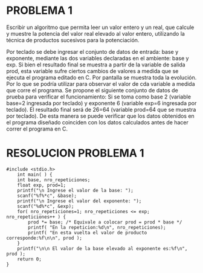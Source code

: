 # PROBLEMA 1

Escribir un algoritmo que permita leer un valor entero y un real, que calcule y muestre la potencia del valor 
real elevado al valor entero, utilizando la técnica de productos sucesivos para la potenciación. 

Por teclado se debe ingresar el conjunto de datos de entrada: base y exponente, mediante las 
dos variables declaradas en el ambiente: base y exp. Si bien el resultado final se muestra a 
partir de la variable de salida prod, esta variable sufre ciertos cambios de valores a medida que 
se ejecuta el programa editado en C. Por pantalla se muestra toda la evolución. Por lo que se 
podría utilizar para observar el valor de cda variable a medida que corre el programa. Se 
propone el siguiente conjunto de datos de prueba para verificar el funcionamiento: 
Si se toma como base 2 (variable base=2 ingresada por teclado) y exponente 6 (variable exp=6 
ingresada por teclado). El resultado final será de 26=64 (variable prod=64 que se muestra por 
teclado).
De esta manera se puede verificar que los datos obtenidos en el programa diseñado coinciden 
con los datos calculados antes de hacer correr el programa en C.

# RESOLUCION PROBLEMA 1
    #include <stdio.h>
        int main( ) {
        int base, nro_repeticiones;
        float exp, prod=1;
        printf("\n Ingrese el valor de la base: ");
        scanf("%f%*c", &base);
        printf("\n Ingrese el valor del exponente: ");
        scanf("%d%*c", &exp);
        for( nro_repeticiones=1; nro_repeticiones <= exp; nro_repeticiones++ ) {
            prod *= base; /* Equivale a colocar prod = prod * base */
            printf( "En la repeticion:%d\n", nro_repeticiones);
            printf( "En esta vuelta el valor de producto corresponde:%f\n\n", prod );
        }
        printf("\n\n El valor de la base elevado al exponente es:%f\n", prod );
        return 0;
    }
